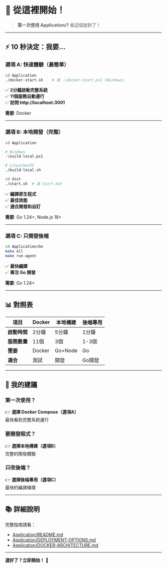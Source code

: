 # 🚀 從這裡開始！

> **第一次使用 Application/?** 看這個就對了！

---

## ⚡ 10 秒決定：我要...

### 選項 A: 快速體驗（最簡單）

```bash
cd Application
./docker-start.sh    # 或 .\docker-start.ps1 (Windows)
```

✅ **2分鐘啟動完整系統**  
✅ **11個服務自動運行**  
✅ **訪問 http://localhost:3001**

**需要**: Docker

---

### 選項 B: 本地開發（完整）

```bash
cd Application

# Windows
.\build-local.ps1

# Linux/macOS  
./build-local.sh

cd dist
./start.sh  # 或 start.bat
```

✅ **編譯原生程式**  
✅ **最佳效能**  
✅ **適合開發和自訂**

**需要**: Go 1.24+, Node.js 18+

---

### 選項 C: 只開發後端

```bash
cd Application/be
make all
make run-agent
```

✅ **最快編譯**  
✅ **專注 Go 開發**

**需要**: Go 1.24+

---

## 📊 對照表

| 項目 | Docker | 本地構建 | 後端專用 |
|------|--------|----------|----------|
| **啟動時間** | 2分鐘 | 5分鐘 | 1分鐘 |
| **服務數量** | 11個 | 3個 | 1-3個 |
| **需要** | Docker | Go+Node | Go |
| **適合** | 測試 | 開發 | Go開發 |

---

## 🎯 我的建議

### 第一次使用？
👉 **選擇 Docker Compose（選項A）**  
最快看到完整系統運行

### 要開發程式？
👉 **選擇本地構建（選項B）**  
完整的開發體驗

### 只改後端？
👉 **選擇後端專用（選項C）**  
最快的編譯循環

---

## 📚 詳細說明

完整指南請看：
- [Application/README.md](README.md)
- [Application/DEPLOYMENT-OPTIONS.md](DEPLOYMENT-OPTIONS.md)
- [Application/DOCKER-ARCHITECTURE.md](DOCKER-ARCHITECTURE.md)

---

**選好了？立即開始！** 🚀

